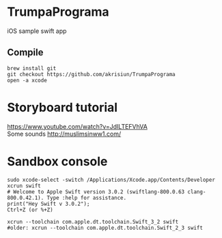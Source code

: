 # TrumpaPrograma
iOS sample swift app

## Compile

```
brew install git
git checkout https://github.com/akrisiun/TrumpaPrograma
open -a xcode
```

# Storyboard tutorial

https://www.youtube.com/watch?v=JdILTEFVhVA  
Some sounds http://muslimsinww1.com/

# Sandbox console 

```
sudo xcode-select -switch /Applications/Xcode.app/Contents/Developer
xcrun swift
# Welcome to Apple Swift version 3.0.2 (swiftlang-800.0.63 clang-800.0.42.1). Type :help for assistance.
print("Hey Swift v 3.0.2");
Ctrl+Z (or %+Z)

xcrun --toolchain com.apple.dt.toolchain.Swift_3_2 swift
#older: xcrun --toolchain com.apple.dt.toolchain.Swift_2_3 swift
```
